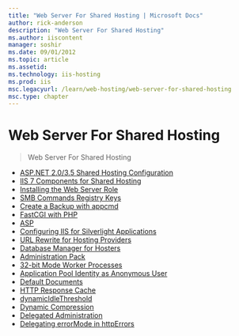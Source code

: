 ```yaml
---
title: "Web Server For Shared Hosting | Microsoft Docs"
author: rick-anderson
description: "Web Server For Shared Hosting"
ms.author: iiscontent
manager: soshir
ms.date: 09/01/2012
ms.topic: article
ms.assetid: 
ms.technology: iis-hosting
ms.prod: iis
msc.legacyurl: /learn/web-hosting/web-server-for-shared-hosting
msc.type: chapter
---
```

Web Server For Shared Hosting
====================
> Web Server For Shared Hosting


- [ASP.NET 2.0/3.5 Shared Hosting Configuration](aspnet-20-35-shared-hosting-configuration.md)
- [IIS 7 Components for Shared Hosting](iis-components-for-shared-hosting.md)
- [Installing the Web Server Role](installing-the-web-server-role.md)
- [SMB Commands Registry Keys](smb-commands-registry-keys_198.md)
- [Create a Backup with appcmd](create-a-backup-with-appcmd.md)
- [FastCGI with PHP](fastcgi-with-php.md)
- [ASP](asp.md)
- [Configuring IIS for Silverlight Applications](configuring-iis-for-silverlight-applications.md)
- [URL Rewrite for Hosting Providers](url-rewrite-for-hosting-providers.md)
- [Database Manager for Hosters](database-manager-for-hosters.md)
- [Administration Pack](administration-pack.md)
- [32-bit Mode Worker Processes](32-bit-mode-worker-processes.md)
- [Application Pool Identity as Anonymous User](application-pool-identity-as-anonymous-user.md)
- [Default Documents](default-documents.md)
- [HTTP Response Cache](http-response-cache.md)
- [dynamicIdleThreshold](dynamicidlethreshold.md)
- [Dynamic Compression](dynamic-compression.md)
- [Delegated Administration](delegated-administration.md)
- [Delegating errorMode in httpErrors](delegating-errormode-in-httperrors.md)